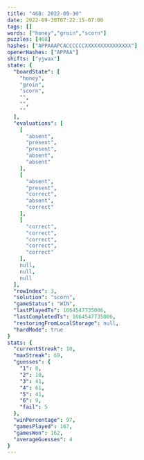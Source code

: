 ```yaml
---
title: "468: 2022-09-30"
date: 2022-09-30T07:22:15-07:00
tags: []
words: ["honey","groin","scorn"]
puzzles: [468]
hashes: ["APPAAAPCACCCCCCXXXXXXXXXXXXXXX"]
openerHashes: ["APPAA"]
shifts: ["yjwax"]
state: {
  "boardState": [
    "honey",
    "groin",
    "scorn",
    "",
    "",
    ""
  ],
  "evaluations": [
    [
      "absent",
      "present",
      "present",
      "absent",
      "absent"
    ],
    [
      "absent",
      "present",
      "correct",
      "absent",
      "correct"
    ],
    [
      "correct",
      "correct",
      "correct",
      "correct",
      "correct"
    ],
    null,
    null,
    null
  ],
  "rowIndex": 3,
  "solution": "scorn",
  "gameStatus": "WIN",
  "lastPlayedTs": 1664547735006,
  "lastCompletedTs": 1664547735006,
  "restoringFromLocalStorage": null,
  "hardMode": true
}
stats: {
  "currentStreak": 10,
  "maxStreak": 69,
  "guesses": {
    "1": 0,
    "2": 10,
    "3": 41,
    "4": 61,
    "5": 41,
    "6": 9,
    "fail": 5
  },
  "winPercentage": 97,
  "gamesPlayed": 167,
  "gamesWon": 162,
  "averageGuesses": 4
}
---
```


<!-- more -->
